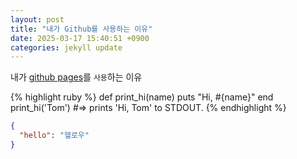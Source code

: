 ```yaml
---
layout: post
title: "내가 Github를 사용하는 이유"
date: 2025-03-17 15:40:51 +0900
categories: jekyll update
---
```


내가 [github pages][github-pages]를 `사용`하는 이유

{% highlight ruby %}
def print_hi(name)
puts "Hi, #{name}"
end
print_hi('Tom')
#=> prints 'Hi, Tom' to STDOUT.
{% endhighlight %}

```json
{
  "hello": "헬로우"
}
```

[github-pages]: https://pages.github.com
